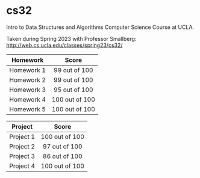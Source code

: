 # cs32
Intro to Data Structures and Algorithms Computer Science Course at UCLA. 

Taken during Spring 2023 with Professor Smallberg: http://web.cs.ucla.edu/classes/spring23/cs32/

| Homework | Score |
| :-: | :-: |
| Homework 1 | 99 out of 100 |
| Homework 2 | 99 out of 100 |
| Homework 3 | 95 out of 100 |
| Homework 4 | 100 out of 100 |
| Homework 5 | 100 out of 100 |

| Project | Score |
| :-: | :-: |
| Project 1 | 100 out of 100 |
| Project 2 | 97 out of 100 |
| Project 3 | 86 out of 100 |
| Project 4 | 100 out of 100 |
